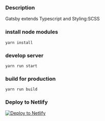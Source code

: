 ### Description
Gatsby extends Typescript and Styling:SCSS

### install node modules
```yarn install```

### develop server
```yarn run start```

### build for production
```yarn run build ```

### Deploy to Netlify

[![Deploy to Netlify](https://www.netlify.com/img/deploy/button.svg)](https://app.netlify.com/start/deploy?repository=https://github.com/ikeryo1182/gatsby-typescript-template)